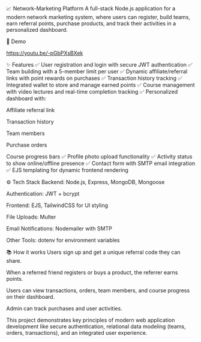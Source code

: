 📈 Network-Marketing Platform
A full-stack Node.js application for a modern network marketing system, where users can register, build teams, earn referral points, purchase products, and track their activities in a personalized dashboard.

🎥 Demo

https://youtu.be/-pGbPXsBXek

✨ Features
✅ User registration and login with secure JWT authentication
✅ Team building with a 5-member limit per user
✅ Dynamic affiliate/referral links with point rewards on purchases
✅ Transaction history tracking
✅ Integrated wallet to store and manage earned points
✅ Course management with video lectures and real-time completion tracking
✅ Personalized dashboard with:

Affiliate referral link

Transaction history

Team members

Purchase orders

Course progress bars
✅ Profile photo upload functionality
✅ Activity status to show online/offline presence
✅ Contact form with SMTP email integration
✅ EJS templating for dynamic frontend rendering

⚙️ Tech Stack
Backend: Node.js, Express, MongoDB, Mongoose

Authentication: JWT + bcrypt

Frontend: EJS, TailwindCSS for UI styling

File Uploads: Multer

Email Notifications: Nodemailer with SMTP

Other Tools: dotenv for environment variables

📚 How it works
Users sign up and get a unique referral code they can share.

When a referred friend registers or buys a product, the referrer earns points.

Users can view transactions, orders, team members, and course progress on their dashboard.

Admin can track purchases and user activities.

This project demonstrates key principles of modern web application development like secure authentication, relational data modeling (teams, orders, transactions), and an integrated user experience.
